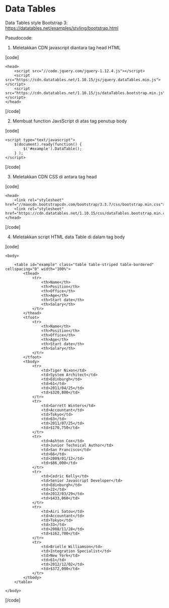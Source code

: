 # Data Tables

Data Tables style Bootstrap 3: <a href="https://datatables.net/examples/styling/bootstrap.html">https://datatables.net/examples/styling/bootstrap.html</a>

Pseudocode:
1. Meletakkan CDN javascript diantara tag head HTML

[code]

	<head>
		<script src="//code.jquery.com/jquery-1.12.4.js"></script>
		<script src="https://cdn.datatables.net/1.10.15/js/jquery.dataTables.min.js"></script>
		<script src="https://cdn.datatables.net/1.10.15/js/dataTables.bootstrap.min.js"></script>
	</head>
	
[/code]

2. Membuat function JavsScript di atas tag penutup body

[code]

	<script type="text/javascript">
		$(document).ready(function() {
		    $('#example').DataTable();
		} );
	</script>

[/code]

3. Meletakkan CDN CSS di antara tag head

[code]

	<head>
		<link rel="stylesheet" href="//maxcdn.bootstrapcdn.com/bootstrap/3.3.7/css/bootstrap.min.css">
		<link rel="stylesheet" href="https://cdn.datatables.net/1.10.15/css/dataTables.bootstrap.min.css">
	</head>

[/code]

4. Meletakkan script HTML data Table di dalam tag body

[code]

	<body>

		<table id="example" class="table table-striped table-bordered" cellspacing="0" width="100%">
	        <thead>
	            <tr>
	                <th>Name</th>
	                <th>Position</th>
	                <th>Office</th>
	                <th>Age</th>
	                <th>Start date</th>
	                <th>Salary</th>
	            </tr>
	        </thead>
	        <tfoot>
	            <tr>
	                <th>Name</th>
	                <th>Position</th>
	                <th>Office</th>
	                <th>Age</th>
	                <th>Start date</th>
	                <th>Salary</th>
	            </tr>
	        </tfoot>
	        <tbody>
	            <tr>
	                <td>Tiger Nixon</td>
	                <td>System Architect</td>
	                <td>Edinburgh</td>
	                <td>61</td>
	                <td>2011/04/25</td>
	                <td>$320,800</td>
	            </tr>
	            <tr>
	                <td>Garrett Winters</td>
	                <td>Accountant</td>
	                <td>Tokyo</td>
	                <td>63</td>
	                <td>2011/07/25</td>
	                <td>$170,750</td>
	            </tr>
	            <tr>
	                <td>Ashton Cox</td>
	                <td>Junior Technical Author</td>
	                <td>San Francisco</td>
	                <td>66</td>
	                <td>2009/01/12</td>
	                <td>$86,000</td>
	            </tr>
	            <tr>
	                <td>Cedric Kelly</td>
	                <td>Senior Javascript Developer</td>
	                <td>Edinburgh</td>
	                <td>22</td>
	                <td>2012/03/29</td>
	                <td>$433,060</td>
	            </tr>
	            <tr>
	                <td>Airi Satou</td>
	                <td>Accountant</td>
	                <td>Tokyo</td>
	                <td>33</td>
	                <td>2008/11/28</td>
	                <td>$162,700</td>
	            </tr>
	            <tr>
	                <td>Brielle Williamson</td>
	                <td>Integration Specialist</td>
	                <td>New York</td>
	                <td>61</td>
	                <td>2012/12/02</td>
	                <td>$372,000</td>
	            </tr>
	        </tbody>
    	</table>
		
	</body>

[/code]
